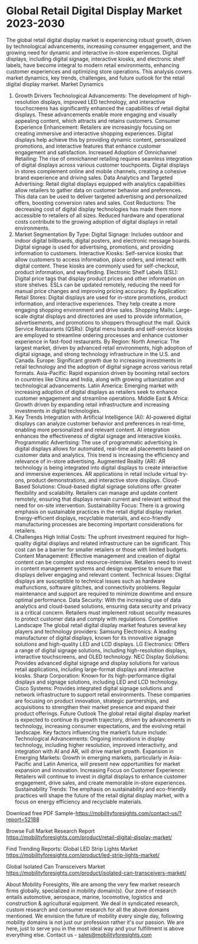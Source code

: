 # Global Retail Digital Display Market 2023-2030
The global retail digital display market is experiencing robust growth, driven by technological advancements, increasing consumer engagement, and the growing need for dynamic and interactive in-store experiences. Digital displays, including digital signage, interactive kiosks, and electronic shelf labels, have become integral to modern retail environments, enhancing customer experiences and optimizing store operations. This analysis covers market dynamics, key trends, challenges, and future outlook for the retail digital display market.
Market Dynamics
1. Growth Drivers
Technological Advancements: The development of high-resolution displays, improved LED technology, and interactive touchscreens has significantly enhanced the capabilities of retail digital displays. These advancements enable more engaging and visually appealing content, which attracts and retains customers.
Consumer Experience Enhancement: Retailers are increasingly focusing on creating immersive and interactive shopping experiences. Digital displays help achieve this by providing dynamic content, personalized promotions, and interactive features that enhance customer engagement and satisfaction.
Increased Adoption of Omnichannel Retailing: The rise of omnichannel retailing requires seamless integration of digital displays across various customer touchpoints. Digital displays in stores complement online and mobile channels, creating a cohesive brand experience and driving sales.
Data Analytics and Targeted Advertising: Retail digital displays equipped with analytics capabilities allow retailers to gather data on customer behavior and preferences. This data can be used to deliver targeted advertising and personalized offers, boosting conversion rates and sales.
Cost Reductions: The decreasing cost of digital display technologies has made them more accessible to retailers of all sizes. Reduced hardware and operational costs contribute to the growing adoption of digital displays in retail environments.
2. Market Segmentation
By Type:
Digital Signage: Includes outdoor and indoor digital billboards, digital posters, and electronic message boards. Digital signage is used for advertising, promotions, and providing information to customers.
Interactive Kiosks: Self-service kiosks that allow customers to access information, place orders, and interact with digital content. These kiosks are commonly used for self-checkout, product information, and wayfinding.
Electronic Shelf Labels (ESL): Digital price tags that display product prices and other information on store shelves. ESLs can be updated remotely, reducing the need for manual price changes and improving pricing accuracy.
By Application:
Retail Stores: Digital displays are used for in-store promotions, product information, and interactive experiences. They help create a more engaging shopping environment and drive sales.
Shopping Malls: Large-scale digital displays and directories are used to provide information, advertisements, and promotions to shoppers throughout the mall.
Quick Service Restaurants (QSRs): Digital menu boards and self-service kiosks are employed to streamline ordering processes and enhance customer experience in fast-food restaurants.
By Region:
North America: The largest market, driven by advanced retail environments, high adoption of digital signage, and strong technology infrastructure in the U.S. and Canada.
Europe: Significant growth due to increasing investments in retail technology and the adoption of digital signage across various retail formats.
Asia-Pacific: Rapid expansion driven by booming retail sectors in countries like China and India, along with growing urbanization and technological advancements.
Latin America: Emerging market with increasing adoption of digital displays as retailers seek to enhance customer engagement and streamline operations.
Middle East & Africa: Growth driven by expanding retail infrastructure and increasing investments in digital technologies.
3. Key Trends
Integration with Artificial Intelligence (AI): AI-powered digital displays can analyze customer behavior and preferences in real-time, enabling more personalized and relevant content. AI integration enhances the effectiveness of digital signage and interactive kiosks.
Programmatic Advertising: The use of programmatic advertising in digital displays allows for automated, real-time ad placements based on customer data and analytics. This trend is increasing the efficiency and relevance of in-store advertising.
Augmented Reality (AR): AR technology is being integrated into digital displays to create interactive and immersive experiences. AR applications in retail include virtual try-ons, product demonstrations, and interactive store displays.
Cloud-Based Solutions: Cloud-based digital signage solutions offer greater flexibility and scalability. Retailers can manage and update content remotely, ensuring that displays remain current and relevant without the need for on-site intervention.
Sustainability Focus: There is a growing emphasis on sustainable practices in the retail digital display market. Energy-efficient displays, recyclable materials, and eco-friendly manufacturing processes are becoming important considerations for retailers.
4. Challenges
High Initial Costs: The upfront investment required for high-quality digital displays and related infrastructure can be significant. This cost can be a barrier for smaller retailers or those with limited budgets.
Content Management: Effective management and creation of digital content can be complex and resource-intensive. Retailers need to invest in content management systems and design expertise to ensure that displays deliver engaging and relevant content.
Technical Issues: Digital displays are susceptible to technical issues such as hardware malfunctions, software glitches, and connectivity problems. Regular maintenance and support are required to minimize downtime and ensure optimal performance.
Data Security: With the increasing use of data analytics and cloud-based solutions, ensuring data security and privacy is a critical concern. Retailers must implement robust security measures to protect customer data and comply with regulations.
Competitive Landscape
The global retail digital display market features several key players and technology providers:
Samsung Electronics: A leading manufacturer of digital displays, known for its innovative signage solutions and high-quality LED and LCD displays.
LG Electronics: Offers a range of digital signage solutions, including high-resolution displays, interactive touchscreens, and OLED technology.
NEC Display Solutions: Provides advanced digital signage and display solutions for various retail applications, including large-format displays and interactive kiosks.
Sharp Corporation: Known for its high-performance digital displays and signage solutions, including LED and LCD technology.
Cisco Systems: Provides integrated digital signage solutions and network infrastructure to support retail environments.
These companies are focusing on product innovation, strategic partnerships, and acquisitions to strengthen their market presence and expand their product offerings.
Future Outlook
The global retail digital display market is expected to continue its growth trajectory, driven by advancements in technology, increasing consumer expectations, and the evolving retail landscape. Key factors influencing the market’s future include:
Technological Advancements: Ongoing innovations in display technology, including higher resolution, improved interactivity, and integration with AI and AR, will drive market growth.
Expansion in Emerging Markets: Growth in emerging markets, particularly in Asia-Pacific and Latin America, will present new opportunities for market expansion and innovation.
Increasing Focus on Customer Experience: Retailers will continue to invest in digital displays to enhance customer engagement, drive sales, and create memorable in-store experiences.
Sustainability Trends: The emphasis on sustainability and eco-friendly practices will shape the future of the retail digital display market, with a focus on energy efficiency and recyclable materials.


Download free PDF Sample-https://mobilityforesights.com/contact-us/?report=52188


Browse Full Market Research Report 
https://mobilityforesights.com/product/retail-digital-display-market/

Find Trending Reports:
Global LED Strip Lights Market 
https://mobilityforesights.com/product/led-strip-lights-market/

Global Isolated Can Transceivers Market 
https://mobilityforesights.com/product/isolated-can-transceivers-market/




About Mobility Foresights,
We are among the very few market research firms globally, specialized in mobility domain(s). Our zone of research entails automotive, aerospace, marine, locomotive, logistics and construction & agricultural equipment. We deal in syndicated research, custom research and consumer research for all the above domains mentioned.
We envision the future of mobility every single day, following mobility domains is not just our profession rather it's our passion. We are here, just to serve you in the most ideal way and your fulfillment is above everything else. Contact us -  sales@mobilityforesights.com 
